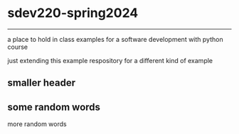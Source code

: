 # sdev220-spring2024
___
a place to hold in class examples for a software development with python course

just extending this example respository for a different kind of example
## smaller header
some random words
---
more random words
